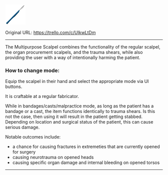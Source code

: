 ![multiscalpel.png\|200](./Multipurpose%20Scalpel%20-%20Attachments/6718845db30472d958dd7e8c.png)

Original URL: https://trello.com/c/UIkwLtDm

---

The Multipurpose Scalpel combines the functionality of the regular scalpel, the organ procurement scalpels, and the trauma shears, while also providing the user with a way of intentionally harming the patient.

### How to change mode:

Equip the scalpel in their hand and select the appropriate mode via UI buttons.

It is craftable at a regular fabricator.

While in bandages/casts/malpractice mode, as long as the patient has a bandage or a cast, the item functions identically to trauma shears.
Is this not the case, then using it will result in the patient getting stabbed. Depending on location and surgical status of the patient, this can cause serious damage.

Notable outcomes include:

- a chance for causing fractures in extremeties that are currently opened for surgery
- causing neurotrauma on opened heads
- causing specific organ damage and internal bleeding on opened torsos

---

